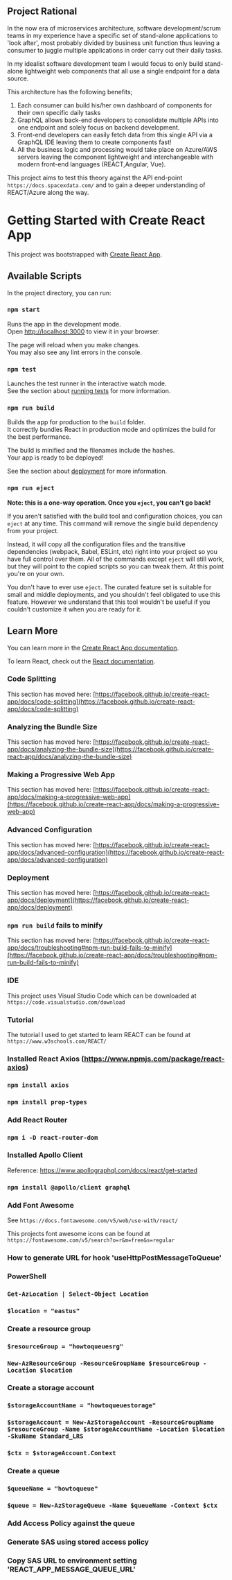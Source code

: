 ## Project Rational

In the now era of microservices architecture, software development/scrum teams in my experience have a specific set of stand-alone applications to 'look after',
most probably divided by business unit function thus leaving a consumer to juggle multiple applications in order carry out their daily tasks.

In my idealist software development team I would focus to only build stand-alone lightweight web components that all use a single endpoint for a data source.

This architecture has the following benefits; 
1) Each consumer can build his/her own dashboard of components for their own specific daily tasks
2) GraphQL allows back-end developers to consolidate multiple APIs into one endpoint and solely focus on backend development.
3) Front-end developers can easily fetch data from this single API via a GraphQL IDE leaving them to create components fast!
4) All the business logic and processing would take place on Azure/AWS servers leaving the component lightweight and interchangeable with modern front-end languages (REACT,Angular, Vue).

This project aims to test this theory against the API end-point `https://docs.spacexdata.com/` and to gain a deeper understanding of REACT/Azure along the way.


# Getting Started with Create React App

This project was bootstrapped with [Create React App](https://github.com/facebook/create-react-app).

## Available Scripts

In the project directory, you can run:

### `npm start`

Runs the app in the development mode.\
Open [http://localhost:3000](http://localhost:3000) to view it in your browser.

The page will reload when you make changes.\
You may also see any lint errors in the console.

### `npm test`

Launches the test runner in the interactive watch mode.\
See the section about [running tests](https://facebook.github.io/create-react-app/docs/running-tests) for more information.

### `npm run build`

Builds the app for production to the `build` folder.\
It correctly bundles React in production mode and optimizes the build for the best performance.

The build is minified and the filenames include the hashes.\
Your app is ready to be deployed!

See the section about [deployment](https://facebook.github.io/create-react-app/docs/deployment) for more information.

### `npm run eject`

**Note: this is a one-way operation. Once you `eject`, you can't go back!**

If you aren't satisfied with the build tool and configuration choices, you can `eject` at any time. This command will remove the single build dependency from your project.

Instead, it will copy all the configuration files and the transitive dependencies (webpack, Babel, ESLint, etc) right into your project so you have full control over them. All of the commands except `eject` will still work, but they will point to the copied scripts so you can tweak them. At this point you're on your own.

You don't have to ever use `eject`. The curated feature set is suitable for small and middle deployments, and you shouldn't feel obligated to use this feature. However we understand that this tool wouldn't be useful if you couldn't customize it when you are ready for it.

## Learn More

You can learn more in the [Create React App documentation](https://facebook.github.io/create-react-app/docs/getting-started).

To learn React, check out the [React documentation](https://reactjs.org/).

### Code Splitting

This section has moved here: [https://facebook.github.io/create-react-app/docs/code-splitting](https://facebook.github.io/create-react-app/docs/code-splitting)

### Analyzing the Bundle Size

This section has moved here: [https://facebook.github.io/create-react-app/docs/analyzing-the-bundle-size](https://facebook.github.io/create-react-app/docs/analyzing-the-bundle-size)

### Making a Progressive Web App

This section has moved here: [https://facebook.github.io/create-react-app/docs/making-a-progressive-web-app](https://facebook.github.io/create-react-app/docs/making-a-progressive-web-app)

### Advanced Configuration

This section has moved here: [https://facebook.github.io/create-react-app/docs/advanced-configuration](https://facebook.github.io/create-react-app/docs/advanced-configuration)

### Deployment

This section has moved here: [https://facebook.github.io/create-react-app/docs/deployment](https://facebook.github.io/create-react-app/docs/deployment)

### `npm run build` fails to minify

This section has moved here: [https://facebook.github.io/create-react-app/docs/troubleshooting#npm-run-build-fails-to-minify](https://facebook.github.io/create-react-app/docs/troubleshooting#npm-run-build-fails-to-minify)


### IDE
This project uses Visual Studio Code which can be downloaded at `https://code.visualstudio.com/download`

### Tutorial
The tutorial I used to get started to learn REACT can be found at `https://www.w3schools.com/REACT/` 


### Installed React Axios (https://www.npmjs.com/package/react-axios)
### `npm install axios`
### `npm install prop-types`

### Add React Router
### `npm i -D react-router-dom`

### Installed Apollo Client 
Reference: https://www.apollographql.com/docs/react/get-started
### `npm install @apollo/client graphql`

### Add Font Awesome 
See `https://docs.fontawesome.com/v5/web/use-with/react/`

This projects font awesome icons can be found at `https://fontawesome.com/v5/search?o=r&m=free&s=regular`

### How to generate URL for hook 'useHttpPostMessageToQueue'

### PowerShell
### `Get-AzLocation | Select-Object Location`
### `$location = "eastus"`
### Create a resource group
### `$resourceGroup = "howtoqueuesrg"`
### `New-AzResourceGroup -ResourceGroupName $resourceGroup -Location $location`
### Create a storage account
### `$storageAccountName = "howtoqueuestorage"`
### `$storageAccount = New-AzStorageAccount -ResourceGroupName $resourceGroup -Name $storageAccountName -Location $location -SkuName Standard_LRS`
### `$ctx = $storageAccount.Context`
### Create a queue
### `$queueName = "howtoqueue"`
### `$queue = New-AzStorageQueue -Name $queueName -Context $ctx`

### Add Access Policy against the queue
### Generate SAS using stored access policy
### Copy SAS URL to environment setting 'REACT_APP_MESSAGE_QUEUE_URL'
### 